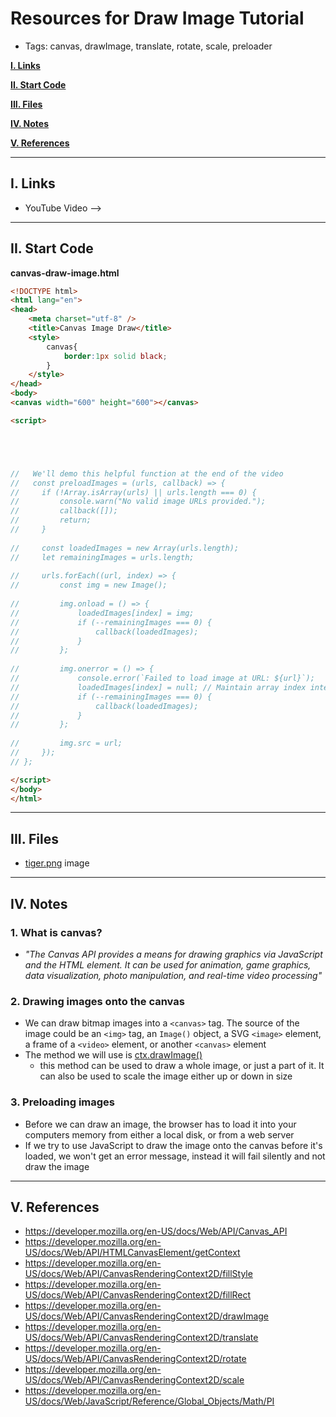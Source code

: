 # Resources for Draw Image Tutorial
- Tags: canvas, drawImage, translate, rotate, scale, preloader

[**I. Links**](#i-links)

[**II. Start Code**](#ii-start-code)

[**III. Files**](#iii-files)

[**IV. Notes**](#iv-notes)

[**V. References**](#v-references)

---

## I. Links
- YouTube Video -->

---

## II. Start Code

**canvas-draw-image.html**

```html
<!DOCTYPE html>
<html lang="en">
<head>
	<meta charset="utf-8" />
	<title>Canvas Image Draw</title>
	<style>
		canvas{
			border:1px solid black;
		}
	</style>
</head>
<body>
<canvas width="600" height="600"></canvas>

<script>





//   We'll demo this helpful function at the end of the video
//   const preloadImages = (urls, callback) => {
//     if (!Array.isArray(urls) || urls.length === 0) {
//         console.warn("No valid image URLs provided.");
//         callback([]);
//         return;
//     }
  
//     const loadedImages = new Array(urls.length);
//     let remainingImages = urls.length;
  
//     urls.forEach((url, index) => {
//         const img = new Image();
      
//         img.onload = () => {
//             loadedImages[index] = img;
//             if (--remainingImages === 0) {
//                 callback(loadedImages);
//             }
//         };
      
//         img.onerror = () => {
//             console.error(`Failed to load image at URL: ${url}`);
//             loadedImages[index] = null; // Maintain array index integrity
//             if (--remainingImages === 0) {
//                 callback(loadedImages);
//             }
//         };
      
//         img.src = url;
//     });
// };

</script>
</body>
</html>
```

---

## III. Files
- [tiger.png](../_files/tiger.png) image

---

## IV. Notes

### 1. What is canvas?
- *"The Canvas API provides a means for drawing graphics via JavaScript and the HTML <canvas> element. It can be used for animation, game graphics, data visualization, photo manipulation, and real-time video processing"*

### 2. Drawing images onto the canvas
  - We can draw bitmap images into a `<canvas>` tag. The source of the image could be an `<img>` tag, an `Image()` object, a SVG `<image>` element, a frame of a `<video>` element, or another `<canvas>` element
  - The method we will use is [ctx.drawImage()](https://developer.mozilla.org/en-US/docs/Web/API/CanvasRenderingContext2D/drawImage)
    - this method can be used to draw a whole image, or just a part of it. It can also be used to scale the image either up or down in size
   
### 3. Preloading images
- Before we can draw an image, the browser has to load it into your computers memory from either a local disk, or from a web server
- If we try to use JavaScript to draw the image onto the canvas before it's loaded, we won't get an error message, instead it will fail silently and not draw the image

---

## V. References
- https://developer.mozilla.org/en-US/docs/Web/API/Canvas_API
- https://developer.mozilla.org/en-US/docs/Web/API/HTMLCanvasElement/getContext
- https://developer.mozilla.org/en-US/docs/Web/API/CanvasRenderingContext2D/fillStyle
- https://developer.mozilla.org/en-US/docs/Web/API/CanvasRenderingContext2D/fillRect
- https://developer.mozilla.org/en-US/docs/Web/API/CanvasRenderingContext2D/drawImage
- https://developer.mozilla.org/en-US/docs/Web/API/CanvasRenderingContext2D/translate
- https://developer.mozilla.org/en-US/docs/Web/API/CanvasRenderingContext2D/rotate
- https://developer.mozilla.org/en-US/docs/Web/API/CanvasRenderingContext2D/scale
- https://developer.mozilla.org/en-US/docs/Web/JavaScript/Reference/Global_Objects/Math/PI

